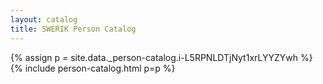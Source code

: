 ```yaml
---
layout: catalog
title: SWERIK Person Catalog
---
```

{% assign p = site.data._person-catalog.i-L5RPNLDTjNyt1xrLYYZYwh %}
{% include person-catalog.html p=p %}

